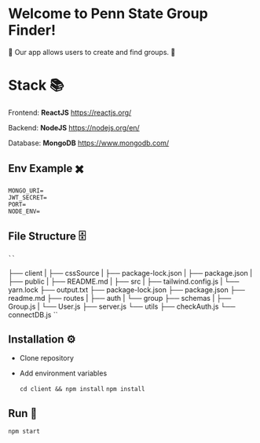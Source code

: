 # Welcome to Penn State Group Finder!

🚨 Our app allows users to create and find groups. 🚨

# Stack 📚
Frontend: **ReactJS** 
https://reactjs.org/

Backend: **NodeJS**
https://nodejs.org/en/

Database: **MongoDB**
https://www.mongodb.com/

## Env Example ✖️



    MONGO_URI=
    JWT_SECRET=
    PORT=
    NODE_ENV=

## File Structure 🗄️
	``
├── client
|  ├── cssSource
|  ├── package-lock.json
|  ├── package.json
|  ├── public
|  ├── README.md
|  ├── src
|  ├── tailwind.config.js
|  └── yarn.lock
├── output.txt
├── package-lock.json
├── package.json
├── readme.md
├── routes
|  ├── auth
|  └── group
├── schemas
|  ├── Group.js
|  └── User.js
├── server.js
└── utils
   ├── checkAuth.js
   └── connectDB.js
	``

## Installation ⚙️

 - Clone repository
 - Add environment variables

	``
cd client && npm install
`` 
``
npm install 
``


## Run 🎉

``
npm start
``


